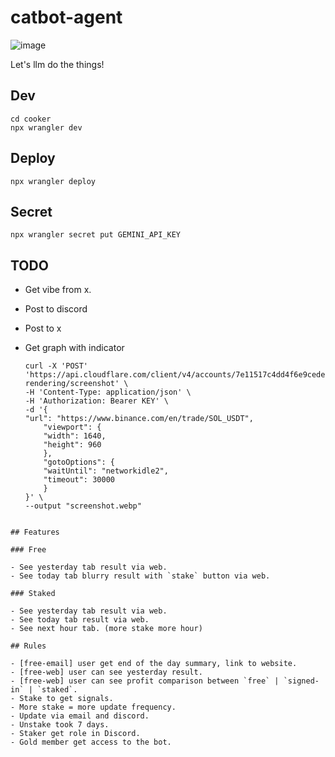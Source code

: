 # catbot-agent

![image](https://github.com/user-attachments/assets/5349d160-1519-4504-be69-02c0505fe5cc)

Let's llm do the things!

## Dev

```
cd cooker
npx wrangler dev
```

## Deploy

```
npx wrangler deploy
```

## Secret

```
npx wrangler secret put GEMINI_API_KEY
```

## TODO

- Get vibe from x.
- Post to discord
- Post to x
- Get graph with indicator

  ```
  curl -X 'POST' 'https://api.cloudflare.com/client/v4/accounts/7e11517c4dd4f6e9cede7da9b60d66eb/browser-rendering/screenshot' \
  -H 'Content-Type: application/json' \
  -H 'Authorization: Bearer KEY' \
  -d '{
  "url": "https://www.binance.com/en/trade/SOL_USDT",
      "viewport": {
      "width": 1640,
      "height": 960
      },
      "gotoOptions": {
      "waitUntil": "networkidle2",
      "timeout": 30000
      }
  }' \
  --output "screenshot.webp"
  ```

```

## Features

### Free

- See yesterday tab result via web.
- See today tab blurry result with `stake` button via web.

### Staked

- See yesterday tab result via web.
- See today tab result via web.
- See next hour tab. (more stake more hour)

## Rules

- [free-email] user get end of the day summary, link to website.
- [free-web] user can see yesterday result.
- [free-web] user can see profit comparison between `free` | `signed-in` | `staked`.
- Stake to get signals.
- More stake = more update frequency.
- Update via email and discord.
- Unstake took 7 days.
- Staker get role in Discord.
- Gold member get access to the bot.
```
